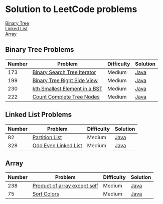 # Solution to LeetCode problems
<a href="#BST">Binary Tree</a>    
<a href="#LinkedList">Linked List</a>   
<a href="#Array">Array</a>

<a name="BST"></a>
## Binary Tree Problems
<table>
<thead>
  <tr>
    <th> Number </th>
    <th> Problem </th>
    <th> Difficulty </th>
    <th> Solution </th>
  </tr>
</thead>
<tbody>
    <tr>
      <td> 173 </td>
      <td><a href="https://leetcode.com/problems/binary-search-tree-iterator/"> Binary Search Tree Iterator </a></td>
      <td> Medium </td>
      <td><a href="https://github.com/amylittleyang/leetCode/blob/master/BSTInterator.md">Java</a></td>
    </tr>
    <tr>
      <td> 199 </td>
      <td><a href="https://leetcode.com/problems/binary-tree-right-side-view/">Binary Tree Right Side View</a></td>
      <td> Medium </td>
      <td><a href="https://github.com/amylittleyang/leetCode/blob/master/BSTRightSideView.md"> Java </a></td>
    </tr>
     <tr>
      <td> 230 </td>
      <td><a href="https://leetcode.com/problems/kth-smallest-element-in-a-bst/">kth Smallest Element in a BST</a></td>
      <td> Medium </td>
      <td><a href="https://github.com/amylittleyang/leetCode/blob/master/kthSmallestElementInBST.md"> Java </a></td>
    </tr>
    <tr>
      <td> 222 </td>
      <td><a href="https://leetcode.com/problems/count-complete-tree-nodes/">Count Complete Tree Nodes</a></td>
      <td> Medium </td>
      <td><a href="https://github.com/amylittleyang/leetCode/blob/master/CountCompleteTreeNodes.md"> Java </a></td>
    </tr>
</tbody>
</table>

<a name="LinkedList"></a>
## Linked List Problems
<table>
<thead>
  <tr>
    <th> Number </th>
    <th> Problem </th>
    <th> Difficulty </th>
    <th> Solution </th>
  </tr>
</thead>
<tbody>
    <tr>
      <td> 82 </td>
      <td><a href="https://leetcode.com/problems/partition-list/"> Partition List </a></td>
      <td> Medium </td>
      <td><a href="https://github.com/amylittleyang/leetCode/blob/master/PartitionList.md">Java</a></td>
    </tr>
    <tr>
      <td> 328 </td>
      <td><a href="https://leetcode.com/problems/odd-even-linked-list/"> Odd Even Linked List </a></td>
      <td> Medium </td>
      <td><a href="https://github.com/amylittleyang/leetCode/blob/master/OddEvenLinkedList.md">Java</a></td>
    </tr>
</tbody>
</table>

<a name="Array"></a>
## Array
<table>
<thead>
  <tr>
    <th> Number </th>
    <th> Problem </th>
    <th> Difficulty </th>
    <th> Solution </th>
  </tr>
</thead>
<tbody>
  <tr>
    <td>238</td>
    <td><a href="https://leetcode.com/problems/product-of-array-except-self/">Product of array except self</a></td>
    <td>Medium</td>
    <td><a href="https://github.com/amylittleyang/leetCode/blob/master/OddEvenLinkedList.md">Java</a></td>
  </tr>
  <tr>
    <td>75</td>
    <td><a href="https://leetcode.com/problems/sort-colors/">Sort Colors</a></td>
    <td>Medium</td>
    <td><a href="https://github.com/amylittleyang/leetCode/blob/master/SortColor.md">Java</a></td>
  </tr>
</tbody>
</table>


